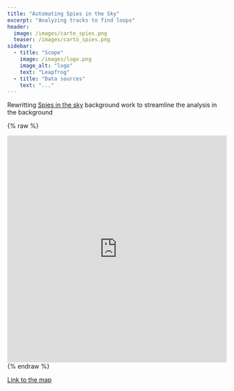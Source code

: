 ```yaml
---
title: "Automating Spies in the Sky"
excerpt: "Analyzing tracks to find loops"
header:
  image: /images/carto_spies.png
  teaser: /images/carto_spies.png
sidebar:
  - title: "Scope"
    image: /images/logo.png
    image_alt: "logo"
    text: "Leapfrog"
  - title: "Data sources"
    text: "..."
---
```


Rewritting [Spies in the sky](https://www.buzzfeed.com/peteraldhous/spies-in-the-skies) background work to streamline the analysis in the background

{% raw %}
<iframe width="100%" height="520" frameborder="0" src="https://team.carto.com/u/abel/builder/6e057560-cc52-49ea-84bd-cdcf9865fedf/embed" allowfullscreen webkitallowfullscreen mozallowfullscreen oallowfullscreen msallowfullscreen></iframe>
{% endraw %}

[Link to the map](https://team.carto.com/u/abel/builder/6e057560-cc52-49ea-84bd-cdcf9865fedf/embed)
